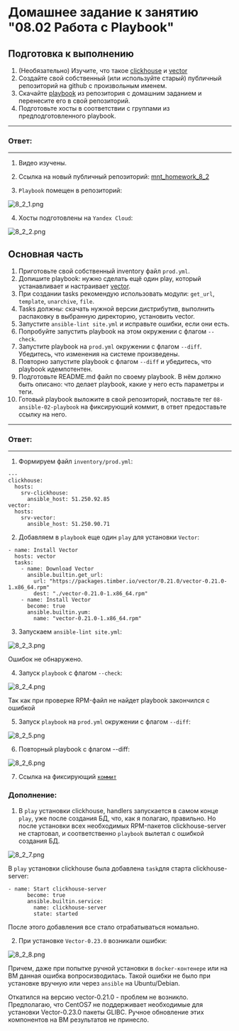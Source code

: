 # Домашнее задание к занятию "08.02 Работа с Playbook"

## Подготовка к выполнению

1. (Необязательно) Изучите, что такое [clickhouse](https://www.youtube.com/watch?v=fjTNS2zkeBs) и [vector](https://www.youtube.com/watch?v=CgEhyffisLY)
2. Создайте свой собственный (или используйте старый) публичный репозиторий на github с произвольным именем.
3. Скачайте [playbook](./playbook/) из репозитория с домашним заданием и перенесите его в свой репозиторий.
4. Подготовьте хосты в соответствии с группами из предподготовленного playbook.

---
### Ответ:
---

1. Видео изучены.

2. Ссылка на новый публичный репозиторий: [mnt_homework_8_2](https://github.com/psvitov/mnt_homework_8_2)

3. `Playbook` помещен в репозиторий:

![8_2_1.png](https://github.com/psvitov/devops-netology/blob/main/Homework/mnt_homework_8_2/8_2_1.png)

4. Хосты подготовлены на `Yandex Cloud`:

![8_2_2.png](https://github.com/psvitov/devops-netology/blob/main/Homework/mnt_homework_8_2/8_2_2.png)


## Основная часть

1. Приготовьте свой собственный inventory файл `prod.yml`.
2. Допишите playbook: нужно сделать ещё один play, который устанавливает и настраивает [vector](https://vector.dev).
3. При создании tasks рекомендую использовать модули: `get_url`, `template`, `unarchive`, `file`.
4. Tasks должны: скачать нужной версии дистрибутив, выполнить распаковку в выбранную директорию, установить vector.
5. Запустите `ansible-lint site.yml` и исправьте ошибки, если они есть.
6. Попробуйте запустить playbook на этом окружении с флагом `--check`.
7. Запустите playbook на `prod.yml` окружении с флагом `--diff`. Убедитесь, что изменения на системе произведены.
8. Повторно запустите playbook с флагом `--diff` и убедитесь, что playbook идемпотентен.
9. Подготовьте README.md файл по своему playbook. В нём должно быть описано: что делает playbook, какие у него есть параметры и теги.
10. Готовый playbook выложите в свой репозиторий, поставьте тег `08-ansible-02-playbook` на фиксирующий коммит, в ответ предоставьте ссылку на него.

---
### Ответ:
---

1. Формируем файл `inventory/prod.yml`:

> 
    ---
    clickhouse:
      hosts:
        srv-clickhouse:
          ansible_host: 51.250.92.85
    vector:
      hosts:
        srv-vector:
          ansible_host: 51.250.90.71
          
2. Добавляем в `playbook` еще один `play` для установки `Vector`:

> 
    - name: Install Vector
      hosts: vector
      tasks:
        - name: Download Vector
          ansible.builtin.get_url:
            url: "https://packages.timber.io/vector/0.21.0/vector-0.21.0-1.x86_64.rpm"
            dest: "./vector-0.21.0-1.x86_64.rpm"
        - name: Install Vector
          become: true
          ansible.builtin.yum:
            name: "vector-0.21.0-1.x86_64.rpm"

3. Запускаем `ansible-lint site.yml`:

![8_2_3.png](https://github.com/psvitov/devops-netology/blob/main/Homework/mnt_homework_8_2/8_2_3.png)

Ошибок не обнаружено.

4. Запуск `playbook` с флагом `--check`:

![8_2_4.png](https://github.com/psvitov/devops-netology/blob/main/Homework/mnt_homework_8_2/8_2_4.png)

Так как при проверке RPM-файл не найдет playbook закончился с ошибкой


5. Запуск `playbook` на `prod.yml` окружении с флагом `--diff`:

![8_2_5.png](https://github.com/psvitov/devops-netology/blob/main/Homework/mnt_homework_8_2/8_2_5.png)

6. Повторный playbook с флагом --diff:

![8_2_6.png](https://github.com/psvitov/devops-netology/blob/main/Homework/mnt_homework_8_2/8_2_6.png)

7. Ссылка на фиксирующий [`коммит`](https://github.com/psvitov/mnt_homework_8_2) 


### Дополнение:

1. В `play` установки clickhouse, handlers запускается в самом конце `play`, уже после создания БД, что, как я полагаю, правильно.
Но после установки всех необходимых RPM-пакетов clickhouse-server не стартовал, и соответственно `playbook` вылетал с ошибкой создания БД.

![8_2_7.png](https://github.com/psvitov/devops-netology/blob/main/Homework/mnt_homework_8_2/8_2_7.png)

В `play` установки clickhouse была добавлена `task`для старта clickhouse-server:

>
    - name: Start clickhouse-server
          become: true
          ansible.builtin.service:
            name: clickhouse-server
            state: started
После этого добавления все стало отрабатываться номально.

2. При установке `Vector-0.23.0` возникали ошибки:

![8_2_8.png](https://github.com/psvitov/devops-netology/blob/main/Homework/mnt_homework_8_2/8_2_8.png)

Причем, даже при попытке ручной установки в `docker-контенере` или на ВМ данная ошибка вопросизводилась.
Такой ошибки не было при установке вручную или через `ansible` на Ubuntu/Debian.

Откатился на версию vector-0.21.0 - проблем не возникло.
Предполагаю, что CentOS7 не поддерживает необходимые для установки Vector-0.23.0 пакеты GLIBC.
Ручное обновление этих компонентов на ВМ результатов не принесло.
